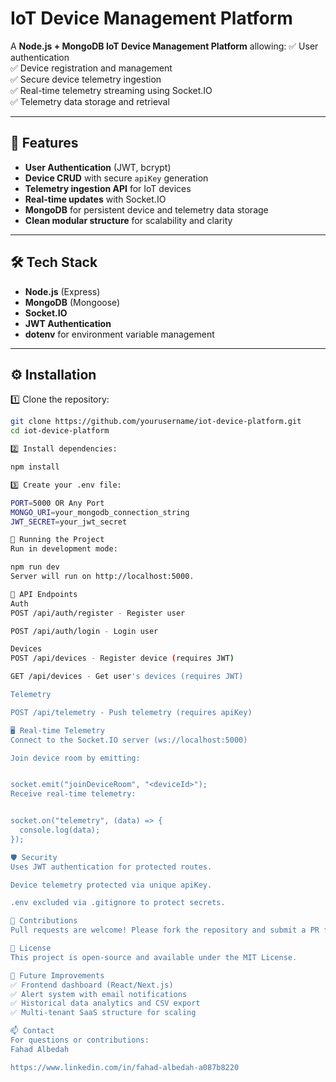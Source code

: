 # IoT Device Management Platform

A **Node.js + MongoDB IoT Device Management Platform** allowing:
✅ User authentication  
✅ Device registration and management  
✅ Secure device telemetry ingestion  
✅ Real-time telemetry streaming using Socket.IO  
✅ Telemetry data storage and retrieval

---

## 🚀 Features

- **User Authentication** (JWT, bcrypt)
- **Device CRUD** with secure `apiKey` generation
- **Telemetry ingestion API** for IoT devices
- **Real-time updates** with Socket.IO
- **MongoDB** for persistent device and telemetry data storage
- **Clean modular structure** for scalability and clarity

---

## 🛠 Tech Stack

- **Node.js** (Express)
- **MongoDB** (Mongoose)
- **Socket.IO**
- **JWT Authentication**
- **dotenv** for environment variable management

---

## ⚙️ Installation

1️⃣ Clone the repository:
```bash
git clone https://github.com/yourusername/iot-device-platform.git
cd iot-device-platform

2️⃣ Install dependencies:

npm install

3️⃣ Create your .env file:

PORT=5000 OR Any Port
MONGO_URI=your_mongodb_connection_string
JWT_SECRET=your_jwt_secret

🚦 Running the Project
Run in development mode:

npm run dev
Server will run on http://localhost:5000.

📮 API Endpoints
Auth
POST /api/auth/register - Register user

POST /api/auth/login - Login user

Devices
POST /api/devices - Register device (requires JWT)

GET /api/devices - Get user's devices (requires JWT)

Telemetry

POST /api/telemetry - Push telemetry (requires apiKey)

🖥 Real-time Telemetry
Connect to the Socket.IO server (ws://localhost:5000)

Join device room by emitting:


socket.emit("joinDeviceRoom", "<deviceId>");
Receive real-time telemetry:


socket.on("telemetry", (data) => {
  console.log(data);
});

🛡 Security
Uses JWT authentication for protected routes.

Device telemetry protected via unique apiKey.

.env excluded via .gitignore to protect secrets.

🤝 Contributions
Pull requests are welcome! Please fork the repository and submit a PR for review.

📄 License
This project is open-source and available under the MIT License.

🚀 Future Improvements
✅ Frontend dashboard (React/Next.js)
✅ Alert system with email notifications
✅ Historical data analytics and CSV export
✅ Multi-tenant SaaS structure for scaling

📫 Contact
For questions or contributions:
Fahad Albedah

https://www.linkedin.com/in/fahad-albedah-a087b8220